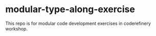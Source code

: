 # modular-type-along-exercise
This repo is for modular code development exercises in coderefinery workshop.
